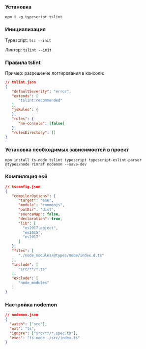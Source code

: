 ### Установка
`npm i -g typescript tslint`

### Инициализация
Typescript: `tsc --init`

Линтер: `tslint --init`

### Правила tslint
Пример: разрешение логгирования в консоли:
```json
// tslint.json
{
   "defaultSeverity": "error",
   "extends": [
      "tslint:recommended"
   ],
   "jsRules": {
   },
   "rules": {
      "no-console": [false]
   },
   "rulesDirectory": []
}
```

### Установка необходимых зависимостей в проект
`npm install ts-node tslint typescript typescript-eslint-parser @types/node rimraf nodemon --save-dev`

### Компиляция es6
```json
// tsconfig.json
{
   "compilerOptions": {
      "target": "es6",
      "module": "commonjs",
      "outDir": "dist",
      "sourceMap": false,
      "declaration": true,
      "lib": [
        "es2017.object",
        "es2015",
        "es2017"
      ]
   },
   "files": [
      "./node_modules/@types/node/index.d.ts"
   ],
   "include": [
      "src/**/*.ts"
   ],
   "exclude": [
      "node_modules"
   ]
}
```

### Настройка nodemon
```json
// nodemon.json
{
  "watch": ["src"],
  "ext": "ts",
  "ignore": ["src/**/*.spec.ts"],
  "exec": "ts-node ./src/index.ts"
}
```





